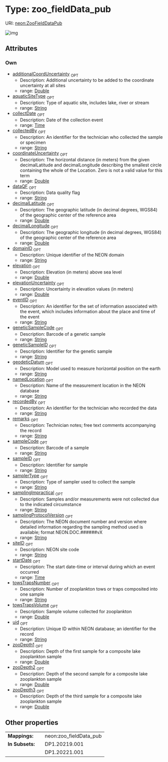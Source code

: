 
# Type: zoo_fieldData_pub




URI: [neon:ZooFieldDataPub](https://data.neonscience.org/ZooFieldDataPub)


![img](http://yuml.me/diagram/nofunky;dir:TB/class/[ZooFieldDataPub&#124;uid:string%20%3F;domainID:string%20%3F;siteID:string%20%3F;remarks:string%20%3F;recordedBy:string%20%3F;eventID:string%20%3F;decimalLatitude:double%20%3F;decimalLongitude:double%20%3F;geodeticDatum:string%20%3F;coordinateUncertainty:double%20%3F;elevation:double%20%3F;elevationUncertainty:double%20%3F;sampleID:string%20%3F;collectDate:time%20%3F;startDate:time%20%3F;samplingProtocolVersion:string%20%3F;collectedBy:string%20%3F;samplerType:string%20%3F;sampleCode:string%20%3F;dataQF:string%20%3F;geneticSampleID:string%20%3F;towsTrapsNumber:string%20%3F;aquaticSiteType:string%20%3F;zooDepth1:double%20%3F;zooDepth2:double%20%3F;zooDepth3:double%20%3F;geneticSampleCode:string%20%3F;samplingImpractical:string%20%3F;namedLocation:string%20%3F;additionalCoordUncertainty:double%20%3F;towsTrapsVolume:double%20%3F])

## Attributes


### Own

 * [additionalCoordUncertainty](additionalCoordUncertainty.md)  <sub>OPT</sub>
    * Description: Additional uncertainty to be added to the coordinate uncertainty at all sites
    * range: [Double](types/Double.md)
 * [aquaticSiteType](aquaticSiteType.md)  <sub>OPT</sub>
    * Description: Type of aquatic site, includes lake, river or stream
    * range: [String](types/String.md)
 * [collectDate](collectDate.md)  <sub>OPT</sub>
    * Description: Date of the collection event
    * range: [Time](types/Time.md)
 * [collectedBy](collectedBy.md)  <sub>OPT</sub>
    * Description: An identifier for the technician who collected the sample or specimen
    * range: [String](types/String.md)
 * [coordinateUncertainty](coordinateUncertainty.md)  <sub>OPT</sub>
    * Description: The horizontal distance (in meters) from the given decimalLatitude and decimalLongitude describing the smallest circle containing the whole of the Location. Zero is not a valid value for this term
    * range: [Double](types/Double.md)
 * [dataQF](dataQF.md)  <sub>OPT</sub>
    * Description: Data quality flag
    * range: [String](types/String.md)
 * [decimalLatitude](decimalLatitude.md)  <sub>OPT</sub>
    * Description: The geographic latitude (in decimal degrees, WGS84) of the geographic center of the reference area
    * range: [Double](types/Double.md)
 * [decimalLongitude](decimalLongitude.md)  <sub>OPT</sub>
    * Description: The geographic longitude (in decimal degrees, WGS84) of the geographic center of the reference area
    * range: [Double](types/Double.md)
 * [domainID](domainID.md)  <sub>OPT</sub>
    * Description: Unique identifier of the NEON domain
    * range: [String](types/String.md)
 * [elevation](elevation.md)  <sub>OPT</sub>
    * Description: Elevation (in meters) above sea level
    * range: [Double](types/Double.md)
 * [elevationUncertainty](elevationUncertainty.md)  <sub>OPT</sub>
    * Description: Uncertainty in elevation values (in meters)
    * range: [Double](types/Double.md)
 * [eventID](eventID.md)  <sub>OPT</sub>
    * Description: An identifier for the set of information associated with the event, which includes information about the place and time of the event
    * range: [String](types/String.md)
 * [geneticSampleCode](geneticSampleCode.md)  <sub>OPT</sub>
    * Description: Barcode of a genetic sample
    * range: [String](types/String.md)
 * [geneticSampleID](geneticSampleID.md)  <sub>OPT</sub>
    * Description: Identifier for the genetic sample
    * range: [String](types/String.md)
 * [geodeticDatum](geodeticDatum.md)  <sub>OPT</sub>
    * Description: Model used to measure horizontal position on the earth
    * range: [String](types/String.md)
 * [namedLocation](namedLocation.md)  <sub>OPT</sub>
    * Description: Name of the measurement location in the NEON database
    * range: [String](types/String.md)
 * [recordedBy](recordedBy.md)  <sub>OPT</sub>
    * Description: An identifier for the technician who recorded the data
    * range: [String](types/String.md)
 * [remarks](remarks.md)  <sub>OPT</sub>
    * Description: Technician notes; free text comments accompanying the record
    * range: [String](types/String.md)
 * [sampleCode](sampleCode.md)  <sub>OPT</sub>
    * Description: Barcode of a sample
    * range: [String](types/String.md)
 * [sampleID](sampleID.md)  <sub>OPT</sub>
    * Description: Identifier for sample
    * range: [String](types/String.md)
 * [samplerType](samplerType.md)  <sub>OPT</sub>
    * Description: Type of sampler used to collect the sample
    * range: [String](types/String.md)
 * [samplingImpractical](samplingImpractical.md)  <sub>OPT</sub>
    * Description: Samples and/or measurements were not collected due to the indicated circumstance
    * range: [String](types/String.md)
 * [samplingProtocolVersion](samplingProtocolVersion.md)  <sub>OPT</sub>
    * Description: The NEON document number and version where detailed information regarding the sampling method used is available; format NEON.DOC.######vX
    * range: [String](types/String.md)
 * [siteID](siteID.md)  <sub>OPT</sub>
    * Description: NEON site code
    * range: [String](types/String.md)
 * [startDate](startDate.md)  <sub>OPT</sub>
    * Description: The start date-time or interval during which an event occurred
    * range: [Time](types/Time.md)
 * [towsTrapsNumber](towsTrapsNumber.md)  <sub>OPT</sub>
    * Description: Number of zooplankton tows or traps composited into one sample
    * range: [String](types/String.md)
 * [towsTrapsVolume](towsTrapsVolume.md)  <sub>OPT</sub>
    * Description: Sample volume collected for zooplankton
    * range: [Double](types/Double.md)
 * [uid](uid.md)  <sub>OPT</sub>
    * Description: Unique ID within NEON database; an identifier for the record
    * range: [String](types/String.md)
 * [zooDepth1](zooDepth1.md)  <sub>OPT</sub>
    * Description: Depth of the first sample for a composite lake zooplankton sample
    * range: [Double](types/Double.md)
 * [zooDepth2](zooDepth2.md)  <sub>OPT</sub>
    * Description: Depth of the second sample for a composite lake zooplankton sample
    * range: [Double](types/Double.md)
 * [zooDepth3](zooDepth3.md)  <sub>OPT</sub>
    * Description: Depth of the third sample for a composite lake zooplankton sample
    * range: [Double](types/Double.md)

## Other properties

|  |  |  |
| --- | --- | --- |
| **Mappings:** | | neon:zoo_fieldData_pub |
| **In Subsets:** | | DP1.20219.001 |
|  | | DP1.20221.001 |

